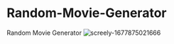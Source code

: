 # Random-Movie-Generator
Random Movie Generator
![screely-1677875021666](https://user-images.githubusercontent.com/121637550/222823409-0aa75905-1d23-4a5e-bc3f-472cccc21270.png)
